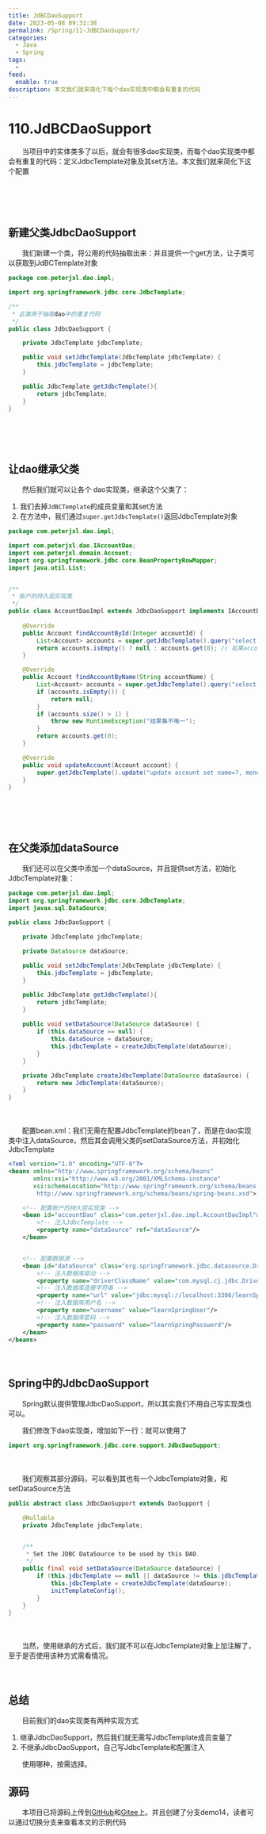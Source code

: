 ```yaml
---
title: JdBCDaoSupport
date: 2023-05-08 09:31:38
permalink: /Spring/11-JdBCDaoSupport/
categories:
  - Java
  - Spring
tags:
  - 
feed:
  enable: true
description: 本文我们就来简化下每个dao实现类中都会有重复的代码
---
```

# 110.JdBCDaoSupport

　　当项目中的实体类多了以后，就会有很多dao实现类，而每个dao实现类中都会有重复的代码：定义JdbcTemplate对象及其set方法。本文我们就来简化下这个配置
<!-- more -->
　　‍

　　‍

## 新建父类JdbcDaoSupport

　　我们新建一个类，将公用的代码抽取出来：并且提供一个get方法，让子类可以获取到JdBCTemplate对象

```java
package com.peterjxl.dao.impl;

import org.springframework.jdbc.core.JdbcTemplate;

/**
 * 此类用于抽取dao中的重复代码
 */
public class JdbcDaoSupport {

    private JdbcTemplate jdbcTemplate;

    public void setJdbcTemplate(JdbcTemplate jdbcTemplate) {
        this.jdbcTemplate = jdbcTemplate;
    }

    public JdbcTemplate getJdbcTemplate(){
        return jdbcTemplate;
    }
}

```

　　‍

　　‍

## 让dao继承父类

　　然后我们就可以让各个 dao实现类，继承这个父类了：

1. 我们去掉`JdBCTemplate`​的成员变量和其set方法
2. 在方法中，我们通过`super.getJdbcTemplate()`​返回JdbcTemplate对象

```java
package com.peterjxl.dao.impl;

import com.peterjxl.dao.IAccountDao;
import com.peterjxl.domain.Account;
import org.springframework.jdbc.core.BeanPropertyRowMapper;
import java.util.List;


/**
 * 账户的持久层实现类
 */
public class AccountDaoImpl extends JdbcDaoSupport implements IAccountDao {
  
    @Override
    public Account findAccountById(Integer accountId) {
        List<Account> accounts = super.getJdbcTemplate().query("select * from account where id = ?", new BeanPropertyRowMapper<>(Account.class), accountId);
        return accounts.isEmpty() ? null : accounts.get(0); // 如果accounts为空，返回null，否则返回accounts.get(0)
    }

    @Override
    public Account findAccountByName(String accountName) {
        List<Account> accounts = super.getJdbcTemplate().query("select * from account where name = ?", new BeanPropertyRowMapper<>(Account.class), accountName);
        if (accounts.isEmpty()) {
            return null;
        }
        if (accounts.size() > 1) {
            throw new RuntimeException("结果集不唯一");
        }
        return accounts.get(0);
    }

    @Override
    public void updateAccount(Account account) {
        super.getJdbcTemplate().update("update account set name=?, money=? where id=?", account.getName(), account.getMoney(), account.getId());
    }
}

```

　　‍

　　‍

## 在父类添加dataSource

　　我们还可以在父类中添加一个dataSource，并且提供set方法，初始化JdbcTemplate对象：

```java
package com.peterjxl.dao.impl;
import org.springframework.jdbc.core.JdbcTemplate;
import javax.sql.DataSource;

public class JdbcDaoSupport {

    private JdbcTemplate jdbcTemplate;
  
    private DataSource dataSource;

    public void setJdbcTemplate(JdbcTemplate jdbcTemplate) {
        this.jdbcTemplate = jdbcTemplate;
    }

    public JdbcTemplate getJdbcTemplate(){
        return jdbcTemplate;
    }
  
    public void setDataSource(DataSource dataSource) {
        if (this.dataSource == null) {
            this.dataSource = dataSource;
            this.jdbcTemplate = createJdbcTemplate(dataSource);
        }
    }

    private JdbcTemplate createJdbcTemplate(DataSource dataSource) {
        return new JdbcTemplate(dataSource);
    }
}
```

　　‍

　　配置bean.xml：我们无需在配置JdbcTemplate的bean了，而是在dao实现类中注入dataSource，然后其会调用父类的setDataSource方法，并初始化JdbcTemplate

```xml
<?xml version="1.0" encoding="UTF-8"?>
<beans xmlns="http://www.springframework.org/schema/beans"
       xmlns:xsi="http://www.w3.org/2001/XMLSchema-instance"
       xsi:schemaLocation="http://www.springframework.org/schema/beans
        http://www.springframework.org/schema/beans/spring-beans.xsd">

    <!-- 配置账户的持久层实现类 -->
    <bean id="accountDao" class="com.peterjxl.dao.impl.AccountDaoImpl">
        <!-- 注入JdbcTemplate -->
        <property name="dataSource" ref="dataSource"/>
    </bean>


    <!-- 配置数据源 -->
    <bean id="dataSource" class="org.springframework.jdbc.datasource.DriverManagerDataSource">
        <!-- 注入数据库驱动 -->
        <property name="driverClassName" value="com.mysql.cj.jdbc.Driver"/>
        <!-- 注入数据库连接字符串 -->
        <property name="url" value="jdbc:mysql://localhost:3306/learnSpring"/>
        <!-- 注入数据库用户名 -->
        <property name="username" value="learnSpringUser"/>
        <!-- 注入数据库密码 -->
        <property name="password" value="learnSpringPassword"/>
    </bean>
</beans>
```

　　‍

## Spring中的JdbcDaoSupport

　　Spring默认提供管理JdbcDaoSupport，所以其实我们不用自己写实现类也可以。

　　我们修改下dao实现类，增加如下一行：就可以使用了

```java
import org.springframework.jdbc.core.support.JdbcDaoSupport;
```

　　‍

　　我们观察其部分源码，可以看到其也有一个JdbcTemplate对象，和setDataSource方法

```java
public abstract class JdbcDaoSupport extends DaoSupport {

	@Nullable
	private JdbcTemplate jdbcTemplate;


	/**
	 * Set the JDBC DataSource to be used by this DAO.
	 */
	public final void setDataSource(DataSource dataSource) {
		if (this.jdbcTemplate == null || dataSource != this.jdbcTemplate.getDataSource()) {
			this.jdbcTemplate = createJdbcTemplate(dataSource);
			initTemplateConfig();
		}
	}
}
```

　　‍

　　当然，使用继承的方式后，我们就不可以在JdbcTemplate对象上加注解了，至于是否使用该种方式需看情况。

　　‍

## 总结

　　目前我们的dao实现类有两种实现方式

1. 继承JdbcDaoSupport，然后我们就无需写JdbcTemplate成员变量了
2. 不继承JdbcDaoSupport，自己写JdbcTemplate和配置注入

　　使用哪种，按需选择。

## 源码

　　本项目已将源码上传到[GitHub](https://github.com/Peter-JXL/LearnSpring)和[Gitee](https://gitee.com/peterjxl/LearnSpring)上。并且创建了分支demo14，读者可以通过切换分支来查看本文的示例代码
